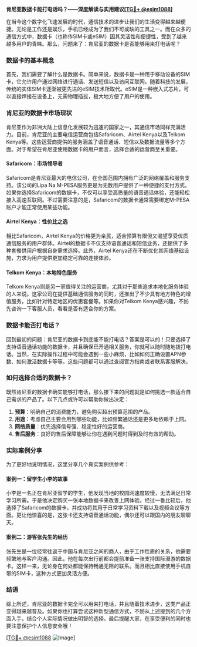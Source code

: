 **肯尼亚数据卡能打电话吗？——深度解读与实用建议[[TG💪+ @esim1088](https://t.me/s/esim1088)]**

在当今这个数字化飞速发展的时代，通信技术的进步让我们的生活变得越来越便捷。无论是工作还是娱乐，手机已经成为了我们不可或缺的工具之一。而在众多的通信方式中，数据卡（也称作SIM卡或eSIM）因其灵活性和便捷性，受到了越来越多用户的青睐。那么，问题来了：肯尼亚的数据卡是否能够用来打电话呢？

### 数据卡的基本概念

首先，我们需要了解什么是数据卡。简单来说，数据卡是一种用于移动设备的SIM卡，它允许用户通过网络进行通话、发送短信以及访问互联网。随着科技的发展，传统的实体SIM卡逐渐被更先进的eSIM技术所取代。eSIM是一种嵌入式芯片，可以直接焊接在设备上，无需物理插拔，极大地方便了用户的使用。

### 肯尼亚的数据卡市场现状

肯尼亚作为非洲大陆上信息化发展较为迅速的国家之一，其通信市场同样充满活力。目前，肯尼亚的主要电信运营商包括Safaricom、Airtel Kenya以及Telkom Kenya等。这些运营商提供的服务涵盖了语音通话、短信以及数据流量等多个方面。对于希望在肯尼亚使用数据卡的用户而言，选择合适的运营商至关重要。

#### Safaricom：市场领导者

Safaricom是肯尼亚最大的电信公司，在全国范围内拥有广泛的网络覆盖和服务支持。该公司的Lipa Na M-PESA服务更是为无数用户提供了一种便捷的支付方式。如果你选择Safaricom的数据卡，不仅可以享受高质量的语音通话体验，还能轻松接入高速互联网。不过需要注意的是，Safaricom的数据卡通常需要绑定M-PESA账户才能正常使用某些功能。

#### Airtel Kenya：性价比之选

相比Safaricom，Airtel Kenya的价格更为亲民，适合预算有限但又渴望享受优质通信服务的用户群体。Airtel的数据卡不仅支持语音通话和短信业务，还提供了多种套餐供用户根据自身需求选择。此外，Airtel Kenya还在不断优化其网络基础设施，力求为用户提供更加稳定可靠的连接体验。

#### Telkom Kenya：本地特色服务

Telkom Kenya则是另一家值得关注的运营商，尤其对于那些追求本地化服务体验的人来说。这家公司在提供基础通信服务的同时，还推出了不少具有地方特色的增值服务，比如针对特定地区的优惠套餐等。如果你对Telkom Kenya感兴趣，不妨先咨询一下客服人员，看看是否有适合你的方案。

### 数据卡能否打电话？

回到最初的问题：肯尼亚的数据卡到底能不能打电话？答案是可以的！只要选择了支持语音通话功能的数据卡，并且确保已开通相关服务，你就可以随时随地拨打电话。当然，在实际操作过程中可能会遇到一些小麻烦，比如如何正确设置APN参数、如何激活数据卡等等。这些问题都可以通过查阅官方指南或者联系客服解决。

### 如何选择合适的数据卡？

既然肯尼亚的数据卡确实能够打电话，那么接下来的问题就是如何挑选一款适合自己需求的产品了。以下几点或许可以帮助你做出决定：

1. **预算**：明确自己的消费能力，避免购买超出预算范围的产品。
2. **用途**：考虑自己主要会用到哪些功能，比如频繁通话还是更多地依赖于上网。
3. **网络质量**：优先选择信号强、稳定性好的运营商。
4. **售后服务**：良好的售后保障能够让你在遇到问题时得到及时有效的帮助。

### 实际案例分享

为了更好地说明情况，这里分享几个真实案例供参考：

#### 案例一：留学生小李的故事

小李是一名正在肯尼亚留学的学生，他发现当地的校园网速度较慢，无法满足日常学习所需。于是他决定购买一张本地数据卡来改善上网体验。经过一番比较后，他选择了Safaricom的数据卡，并成功将其用于日常学习资料下载以及视频会议等方面。更让他惊喜的是，这张卡还支持语音通话功能，偶尔还可以跟国内的朋友聊聊天。

#### 案例二：游客张先生的经历

张先生是一位经常往返于中国与肯尼亚之间的商人，由于工作性质的关系，他需要频繁地与客户沟通。因此，他在每次出行前都会提前准备一张支持国际漫游的数据卡。这样一来，无论身在何处都能保持畅通无阻的联系。而且相比直接使用手机自带的SIM卡，这种方式更加灵活方便。

### 结语

综上所述，肯尼亚的数据卡完全可以用来打电话，并且随着技术进步，这类产品正变得越来越普及。如果你也打算尝试这种新型通信方式，不妨从上述提到的几个方面入手，结合个人实际情况做出明智的选择。最后提醒大家，在享受便利的同时也要注意保护个人信息安全哦！

[[TG💪+ @esim1088](https://t.me/s/esim1088) ![Image](https://i.postimg.cc/4NQfJmqS/Snipaste-2025-05-13-00-14-12.png)]